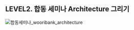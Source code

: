 ## LEVEL2. 합동 세미나 Architecture 그리기
![합동세미나_wooribank_architecture](https://user-images.githubusercontent.com/37142771/84569688-8338ff00-adc3-11ea-8386-53cd9faaa308.png)
